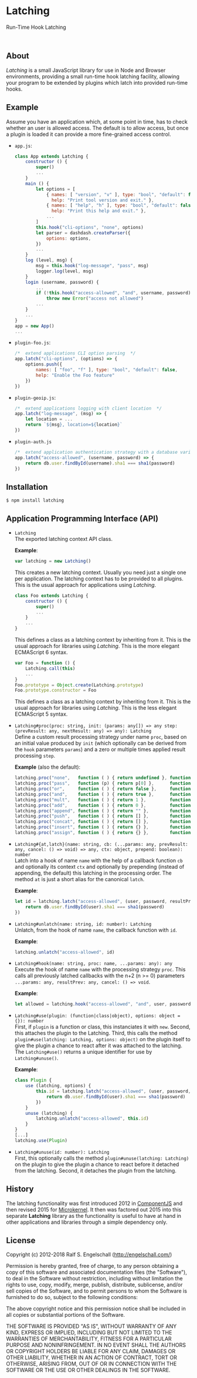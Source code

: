 
Latching
========

Run-Time Hook Latching

<p/>
<img src="https://nodei.co/npm/latching.png?downloads=true&stars=true" alt=""/>

<p/>
<img src="https://david-dm.org/rse/latching.png" alt=""/>

About
-----

*Latching* is a small JavaScript library for use in Node and Browser
environments, providing a small run-time hook latching facility,
allowing your program to be extended by plugins which latch into
provided run-time hooks.

Example
-------

Assume you have an application which, at some point in time, has to
check whether an user is allowed access. The default is to allow access,
but once a plugin is loaded it can provide a more fine-grained access
control.

- `app.js`:

    ```js
    class App extends Latching {
        constructor () {
            super()
            ...
        }
        main () {
            let options = [
                { names: [ "version", "v" ], type: "bool", "default": false,
                  help: "Print tool version and exit." },
                { names: [ "help", "h" ], type: "bool", "default": false,
                  help: "Print this help and exit." },
                ...
            ]
            this.hook("cli-options", "none", options)
            let parser = dashdash.createParser({
                options: options,
            })
            ...
        }
        log (level, msg) {
            msg = this.hook("log-message", "pass", msg)
            logger.log(level, msg)
        }
        login (username, password) {
            ...
            if (!this.hook("access-allowed", "and", username, password))
                throw new Error("access not allowed")
            ...
        }
        ...
    }
    app = new App()
    ...
    ```

- `plugin-foo.js`:

    ```js
    /*  extend applications CLI option parsing  */
    app.latch("cli-options", (options) => {
        options.push({
            names: [ "foo", "f" ], type: "bool", "default": false,
            help: "Enable the Foo feature"
        })
    })
    ```

- `plugin-geoip.js`:

    ```js
    /*  extend applications logging with client location  */
    app.latch("log-message", (msg) => {
        let location = ...
        return `${msg}, location=${location}`
    })
    ```

- `plugin-auth.js`

    ```js
    /*  extend application authentication strategy with a database variant  */
    app.latch("access-allowed", (username, password) => {
        return db.user.findById(username).sha1 === sha1(password)
    })
    ```

Installation
------------

```shell
$ npm install latching
```

Application Programming Interface (API)
---------------------------------------

- `Latching`<br/>
   The exported latching context API class.

    **Example**:

    ```js
    var latching = new Latching()
    ```

    This creates a new latching context. Usually you need just a
    single one per application. The latching context has to be provided
    to all plugins. This is the usual approach for applications using *Latching*.

    ```js
    class Foo extends Latching {
        constructor () {
            super()
            ...
        }
        ...
    }
    ```

    This defines a class as a latching context by inheriting from it.
    This is the usual approach for libraries using *Latching*.
    This is the more elegant ECMAScript 6 syntax.

    ```js
    var Foo = function () {
        Latching.call(this)
        ...
    }
    Foo.prototype = Object.create(Latching.prototype)
    Foo.prototype.constructor = Foo
    ```

    This defines a class as a latching context by inheriting from it.
    This is the usual approach for libraries using *Latching*.
    This is the less elegant ECMAScript 5 syntax.

- `Latching#proc(proc: string, init: (params: any[]) => any step: (prevResult: any, nextResult: any) => any): Latching`<br/>
   Define a custom result processing strategy under name `proc`, based on an
   initial value produced by `init` (which optionally can be derived
   from the `hook` parameters `params`) and a zero or multiple times
   applied result processing `step`.

    **Example** (also the default):

    ```js
    latching.proc("none",   function ( ) { return undefined }, function (    ) { })
    latching.proc("pass",   function (p) { return p[0] },      function (o, n) { return n })
    latching.proc("or",     function ( ) { return false },     function (o, n) { return o || n })
    latching.proc("and",    function ( ) { return true },      function (o, n) { return o && n })
    latching.proc("mult",   function ( ) { return 1 },         function (o, n) { return o * n })
    latching.proc("add",    function ( ) { return 0 },         function (o, n) { return o + n })
    latching.proc("append", function ( ) { return "" },        function (o, n) { return o + n })
    latching.proc("push",   function ( ) { return [] },        function (o, n) { o.push(n); return o })
    latching.proc("concat", function ( ) { return [] },        function (o, n) { return o.concat(n) })
    latching.proc("insert", function ( ) { return {} },        function (o, n) { o[n] = true; return o })
    latching.proc("assign", function ( ) { return {} },        function (o, n) { Object.keys(n).forEach(function (k) { o[k] = n[k] }) } )
    ```

- `Latching#{at,latch}(name: string, cb: (...params: any, prevResult: any, cancel: () => void) => any, ctx: object, prepend: boolean): number`<br/>
  Latch into a hook of name `name` with the help of a callback function
  `cb` and optionally its context `ctx` and optionally by prepending
  (instead of appending, the default) this latching in the processing
  order. The method `at` is just a short alias for the canonical `latch`.

    **Example**:

    ```js
    let id = latching.latch("access-allowed", (user, password, resultPrev, cancel) => {
        return db.user.findById(user).sha1 === sha1(password)
    })
    ```

- `Latching#unlatch(name: string, id: number): Latching`<br/>
  Unlatch, from the hook of name `name`, the callback function with `id`.

    **Example**:

    ```js
    latching.unlatch("access-allowed", id)
    ```

- `Latching#hook(name: string, proc: name, ...params: any): any`<br/>
  Execute the hook of name `name` with the processing strategy `proc`.
  This calls all previously latched callbacks with the n+2 (n >= 0)
  parameters `...params: any, resultPrev: any, cancel: () => void`.

    **Example**:

    ```js
    let allowed = latching.hook("access-allowed", "and", user, password)
    ```

- `Latching#use(plugin: (function|class|object), options: object = {}): number`<br/>
  First, if `plugin` is a function or class, this instanciates it with
  `new`. Second, this attaches the plugin to the Latching. Third, this
  calls the method `plugin#use(latching: Latching, options: object)`
  on the plugin itself to give the plugin a chance to react after it
  was attached to the latching. The `Latching#use()` returns a unique
  identifier for use by `Latching#unuse()`.

    **Example**:

    ```js
    class Plugin {
        use (latching, options) {
            this.id = latching.latch("access-allowed", (user, password, resultPrev, cancel) => {
                return db.user.findById(user).sha1 === sha1(password)
            })
        }
        unuse (latching) {
            latching.unlatch("access-allowed", this.id)
        }
    }
    [...]
    latching.use(Plugin)
    ```

- `Latching#unuse(id: number): Latching`<br/>
  First, this optionally calls the method `plugin#unuse(latching:
  Latching)` on the plugin to give the plugin a chance to react before
  it detached from the latching. Second, it detaches the plugin from the
  latching.

History
-------

The latching functionality was first introduced 2012 in [ComponentJS](http://componentjs.com)
and then revised 2015 for [Microkernel](http://github.com/rse/microkernel/). It then
was factored out 2015 into this separate **Latching** library as the functionality
is useful to have at hand in other applications and libraries through a simple
dependency only.

License
-------

Copyright (c) 2012-2018 Ralf S. Engelschall (http://engelschall.com/)

Permission is hereby granted, free of charge, to any person obtaining
a copy of this software and associated documentation files (the
"Software"), to deal in the Software without restriction, including
without limitation the rights to use, copy, modify, merge, publish,
distribute, sublicense, and/or sell copies of the Software, and to
permit persons to whom the Software is furnished to do so, subject to
the following conditions:

The above copyright notice and this permission notice shall be included
in all copies or substantial portions of the Software.

THE SOFTWARE IS PROVIDED "AS IS", WITHOUT WARRANTY OF ANY KIND,
EXPRESS OR IMPLIED, INCLUDING BUT NOT LIMITED TO THE WARRANTIES OF
MERCHANTABILITY, FITNESS FOR A PARTICULAR PURPOSE AND NONINFRINGEMENT.
IN NO EVENT SHALL THE AUTHORS OR COPYRIGHT HOLDERS BE LIABLE FOR ANY
CLAIM, DAMAGES OR OTHER LIABILITY, WHETHER IN AN ACTION OF CONTRACT,
TORT OR OTHERWISE, ARISING FROM, OUT OF OR IN CONNECTION WITH THE
SOFTWARE OR THE USE OR OTHER DEALINGS IN THE SOFTWARE.

